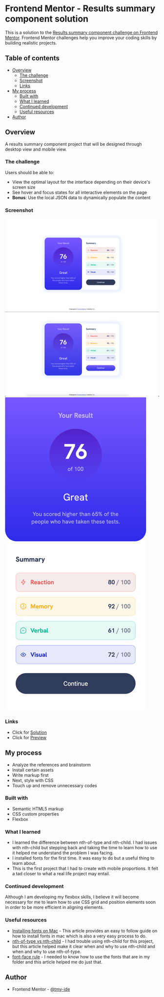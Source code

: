 # Frontend Mentor - Results summary component solution

This is a solution to the [Results summary component challenge on Frontend Mentor](https://www.frontendmentor.io/challenges/results-summary-component-CE_K6s0maV). Frontend Mentor challenges help you improve your coding skills by building realistic projects. 

## Table of contents

- [Overview](#overview)
  - [The challenge](#the-challenge)
  - [Screenshot](#screenshot)
  - [Links](#links)
- [My process](#my-process)
  - [Built with](#built-with)
  - [What I learned](#what-i-learned)
  - [Continued development](#continued-development)
  - [Useful resources](#useful-resources)
- [Author](#author)

## Overview

A results summary component project that will be designed through desktop view and mobile view.

### The challenge

Users should be able to:

- View the optimal layout for the interface depending on their device's screen size
- See hover and focus states for all interactive elements on the page
- **Bonus**: Use the local JSON data to dynamically populate the content

### Screenshot

![desktop view](./screenshots/screenshot-desktop-view-results-summary-component.png)
![desktop view - active button](./screenshots/screenshot-desktop-view-results-summary-component-active.png)
![mobile view](./screenshots/screenshot-mobile-view-results-summary-component.png)

### Links

- Click for [Solution](https://github.com/tmy-ide/Results-Summary-Component.git)
- Click for [Preview](https://tmy-ide.github.io/Results-Summary-Component/)

## My process
- Analyze the references and brainstorm
- Install certain assets 
- Write markup first
- Next, style with CSS
- Touch up and remove unnecessary codes

### Built with

- Semantic HTML5 markup
- CSS custom properties
- Flexbox

### What I learned

- I learned the difference between nth-of-type and nth-child. I had issues with nth-child but stepping back and taking the time to learn how to use it helped me understand the problem I was facing.
- I installed fonts for the first time. It was easy to do but 
a useful thing to learn about.
- This is the first project that I had to create with mobile proportions. It felt a tad closer to what a real life project may entail.

### Continued development

 Although I am developing my flexbox skills, I believe it will become necessary for me to learn how to use CSS grid and position elements soon in order to be more efficient in aligning elements.

### Useful resources

- [Installing fonts on Mac](https://support.apple.com/guide/font-book/install-and-validate-fonts-fntbk1000/10.0/mac/11.0) - This article provides an easy to follow guide on how to install fonts in mac which is also a very easy process to do.
- [nth-of-type vs nth-child](https://css-tricks.com/the-difference-between-nth-child-and-nth-of-type/) - I had trouble using nth-child for this project, but this article helped make it clear when and why to use nth-child and when and why to use nth-of-type.
- [font-face rule](https://www.w3schools.com/css/css3_fonts.asp) - I needed to know how to use the fonts that are in my folder and this article helped me do just that.

## Author

- Frontend Mentor - [@tmy-ide](https://www.frontendmentor.io/profile/yourusername)
